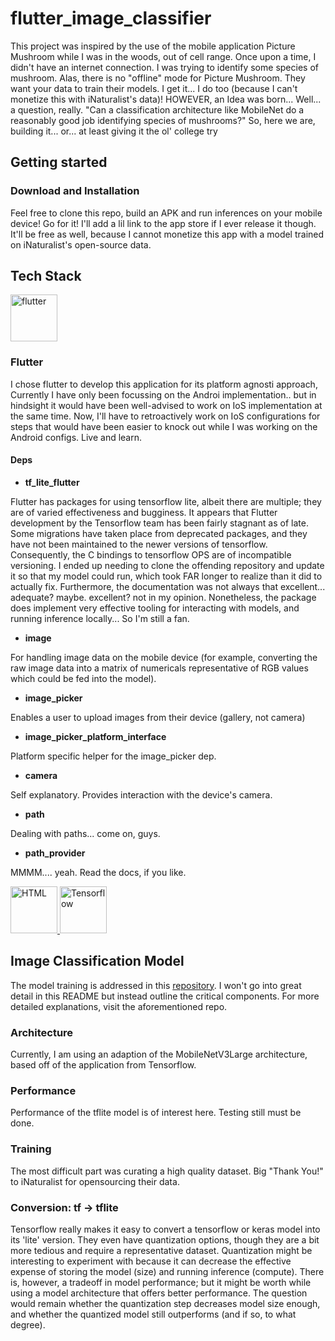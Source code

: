 # flutter_image_classifier

This project was inspired by the use of the mobile application Picture Mushroom while I was in the woods, out of cell range. Once upon a time, I didn't have an internet connection. I was trying to identify some species of mushroom. Alas, there is no "offline" mode for Picture Mushroom. They want your data to train their models. I get it... I do too (because I can't monetize this with iNaturalist's data)! HOWEVER, an Idea was born... Well... a question, really. "Can a classification architecture like MobileNet do a reasonably good job identifying species of mushrooms?" So, here we are, building it... or... at least giving it the ol' college try  

## Getting started

### Download and Installation

Feel free to clone this repo, build an APK and run inferences on your mobile device! Go for it! I'll add a lil link to the app store if I ever release it though. It'll be free as well, because I cannot monetize this app with a model trained on iNaturalist's open-source data.

## Tech Stack

<a href="https://flutter.dev/">
  <img src="https://juststickers.in/wp-content/uploads/2019/01/flutter.png" alt="flutter" width="75" height="75">
</a>

### Flutter

I chose flutter to develop this application for its platform agnosti approach, Currently I have only been focussing on the Androi implementation.. but in hindsight it would have been well-advised to work on IoS implementation at the same time. Now, I'll have to retroactively work on IoS configurations for steps that would have been easier to knock out while I was working on the Android configs. Live and learn.

#### Deps

- **tf_lite_flutter**

Flutter has packages for using tensorflow lite, albeit there are multiple; they are of varied effectiveness and bugginess. It appears that Flutter development by the Tensorflow team has been fairly stagnant as of late. Some migrations have taken place from deprecated packages, and they have not been maintained to the newer versions of tensorflow. Consequently, the C bindings to tensorflow OPS are of incompatible versioning. I ended up needing to clone the offending repository and update it so that my model could run, which took FAR longer to realize than it did to actually fix. Furthermore, the documentation was not always that excellent... adequate? maybe. excellent? not in my opinion. Nonetheless, the package does implement very effective tooling for interacting with models, and running inference locally... So I'm still a fan.  

- **image**

For handling image data on the mobile device (for example, converting the raw image data into a matrix of numericals representative of RGB values which could be fed into the model).

- **image_picker**

Enables a user to upload images from their device (gallery, not camera)

- **image_picker_platform_interface**

Platform specific helper for the image_picker dep. 

- **camera**

Self explanatory. Provides interaction with the device's camera.

- **path**

Dealing with paths... come on, guys.

- **path_provider**

MMMM.... yeah. Read the docs, if you like.

<a href="https://www.python.org/">
  <img src="https://www.moosoft.com/wp-content/uploads/2021/07/Python.png" alt="HTML" width="75" height="75">
</a>

<a href="https://www.tensorflow.org/">
  <img src="https://miro.medium.com/v2/resize:fit:256/1*cKG1LJvVTaWqSkYSyVqtsQ.png" alt="Tensorflow" width="75" height="75">
</a>

## Image Classification Model

The model training is addressed in this [repository](https://github.com/r-dug/Mushroom_Classifier). I won't go into great detail in this README but instead outline the critical components. For more detailed explanations, visit the aforementioned repo.

### Architecture

Currently, I am using an adaption of the MobileNetV3Large architecture, based off of the application from Tensorflow.

### Performance

Performance of the tflite model is of interest here. Testing still must be done.

### Training

The most difficult part was curating a high quality dataset. Big "Thank You!" to iNaturalist for opensourcing their data.

### Conversion: tf -> tflite 

Tensorflow really makes it easy to convert a tensorflow or keras model into its 'lite' version. They even have quantization options, though they are a bit more tedious and require a representative dataset. Quantization might be interesting to experiment with because it can decrease the effective expense of storing the model (size) and running inference (compute). There is, however, a tradeoff in model performance; but it might be worth while using a model architecture that offers better performance. The question would remain whether the quantization step decreases model size enough, and whether the quantized model still outperforms (and if so, to what degree).
